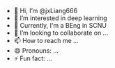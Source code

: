 - 👋 Hi, I’m @jxLiang666
- 👀 I’m interested in deep learning
- 🌱 Currently, I'm a BEng in SCNU 
- 💞️ I’m looking to collaborate on ...
- 📫 How to reach me ...
- 😄 Pronouns: ...
- ⚡ Fun fact: ...

<!---
jxLiang666/jxLiang666 is a ✨ special ✨ repository because its `README.md` (this file) appears on your GitHub profile.
You can click the Preview link to take a look at your changes.
--->
